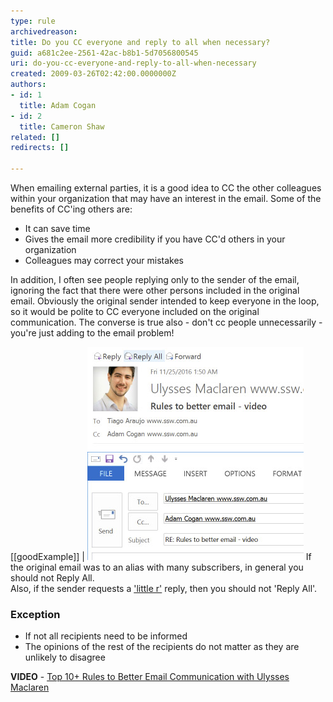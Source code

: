 ```yaml
---
type: rule
archivedreason: 
title: Do you CC everyone and reply to all when necessary?
guid: a681c2ee-2561-42ac-b8b1-5d7056800545
uri: do-you-cc-everyone-and-reply-to-all-when-necessary
created: 2009-03-26T02:42:00.0000000Z
authors:
- id: 1
  title: Adam Cogan
- id: 2
  title: Cameron Shaw
related: []
redirects: []

---
```


When emailing external parties, it is a good idea to CC the other colleagues within your organization that may have an interest in the email. Some of the benefits of CC'ing others are:

* It can save time
* Gives the email more credibility if you have CC'd others in your organization
* Colleagues may correct your mistakes


<!--endintro-->

In addition, I often see people replying only to the sender of the email, ignoring the fact that there were other persons included in the original email. Obviously the original sender intended to keep everyone in the loop, so it would be polite to CC everyone included on the original communication. The converse is true also - don't cc people unnecessarily - you're just adding to the email problem!

[[goodExample]]
| ![Reply All so that everyone is kept in the loop](good-emails-reply-to-all.jpg)
If the original email was to an alias with many subscribers, in general you should not Reply All.     
Also, if the sender requests a     ['little r'](http://www.ssw.com.au/ssw/Redirect/Netlingo.htm) reply, then you should not 'Reply All'.

### Exception

* If not all recipients need to be informed
* The opinions of the rest of the recipients do not matter as they are unlikely to disagree


**VIDEO** - [Top 10+ Rules to Better Email Communication with Ulysses Maclaren](https://www.youtube.com/watch?v=LAqRokqq4jI)
